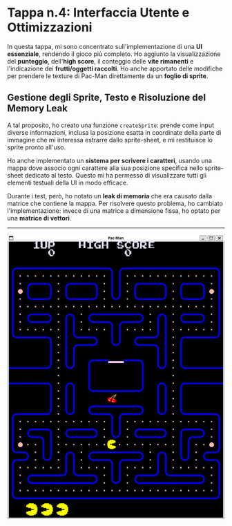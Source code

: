 # Tappa n.4: Interfaccia Utente e Ottimizzazioni

In questa tappa, mi sono concentrato sull'implementazione di una **UI essenziale**, rendendo il gioco più completo. Ho aggiunto la visualizzazione del **punteggio**, dell'**high score**, il conteggio delle **vite rimanenti** e l'indicazione dei **frutti/oggetti raccolti**. Ho anche apportato delle modifiche per prendere le texture di Pac-Man direttamente da un **foglio di sprite**.

## Gestione degli Sprite, Testo e Risoluzione del Memory Leak

A tal proposito, ho creato una funzione `createSprite`: prende come input diverse informazioni, inclusa la posizione esatta in coordinate della parte di immagine che mi interessa estrarre dallo sprite-sheet, e mi restituisce lo sprite pronto all'uso.

Ho anche implementato un **sistema per scrivere i caratteri**, usando una mappa dove associo ogni carattere alla sua posizione specifica nello sprite-sheet dedicato al testo. Questo mi ha permesso di visualizzare tutti gli elementi testuali della UI in modo efficace.

Durante i test, però, ho notato un **leak di memoria** che era causato dalla matrice che contiene la mappa. Per risolvere questo problema, ho cambiato l'implementazione: invece di una matrice a dimensione fissa, ho optato per una **matrice di vettori**.

---

![Demo del gioco con UI](images/demo.png)